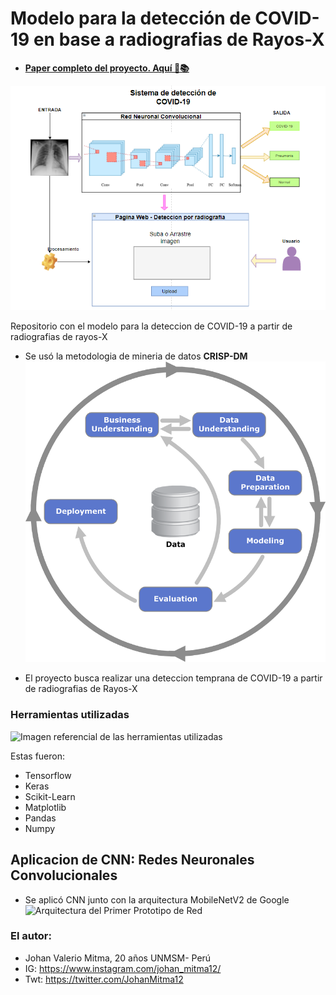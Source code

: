 # Modelo para la detección de COVID-19 en base a radiografias de Rayos-X

* [**Paper completo del proyecto. Aquí 👀📚**](www.google.com)


![alt radiografia_img](Notebooks/imagen_sistema_esquema.png)

Repositorio con el modelo para la deteccion de COVID-19 a partir de radiografias de rayos-X

* Se usó la metodologia de mineria de datos **CRISP-DM**
![model_process](Notebooks/CRISP-DM_ProcessDiagram.png)

* El proyecto busca realizar una deteccion temprana de COVID-19 a partir de radiografias de Rayos-X
### Herramientas utilizadas

![Imagen referencial de las herramientas utilizadas](https://cutt.ly/XkUf8rW)

Estas fueron:

* Tensorflow
* Keras
* Scikit-Learn
* Matplotlib
* Pandas
* Numpy

## Aplicacion de CNN: Redes Neuronales Convolucionales

* Se aplicó CNN junto con la arquitectura MobileNetV2 de Google
![Arquitectura del Primer Prototipo de Red](model_final.png)

### El autor:
* Johan Valerio Mitma, 20 años UNMSM- Perú
* IG: https://www.instagram.com/johan_mitma12/
* Twt: https://twitter.com/JohanMitma12
